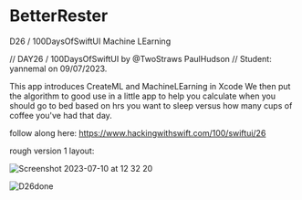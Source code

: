 # BetterRester
 D26 / 100DaysOfSwiftUI Machine LEarning

//  DAY26 / 100DaysOfSwiftUI by @TwoStraws PaulHudson
//  Student: yannemal on 09/07/2023.

This app introduces CreateML and MachineLEarning in Xcode
We then put the algorithm to good use in a little app to help you calculate when you should go to bed based on hrs you want to sleep versus how many cups of coffee you've had that day.

follow along here:
https://www.hackingwithswift.com/100/swiftui/26

rough version 1 layout:

![Screenshot 2023-07-10 at 12 32 20](https://github.com/Yannemal/BetterRester/assets/56878180/33de8ba7-fa9c-4249-aaee-e7cbe8dee2c9)

![D26done](https://github.com/Yannemal/BetterRester/assets/56878180/70cffa7d-3791-4ce2-bd79-3f6d1754331c)

